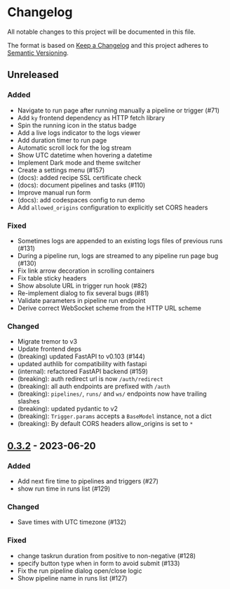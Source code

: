 # Changelog
All notable changes to this project will be documented in this file.

The format is based on [Keep a Changelog](http://keepachangelog.com/)
and this project adheres to [Semantic Versioning](http://semver.org/).

## Unreleased

### Added
- Navigate to run page after running manually a pipeline or trigger (#71)
- Add `ky` frontend dependency as HTTP fetch library
- Spin the running icon in the status badge
- Add a live logs indicator to the logs viewer
- Add duration timer to run page
- Automatic scroll lock for the log stream
- Show UTC datetime when hovering a datetime
- Implement Dark mode and theme switcher
- Create a settings menu (#157)
- (docs): added recipe SSL certificate check
- (docs): document pipelines and tasks (#110)
- Improve manual run form
- (docs): add codespaces config to run demo
- Add `allowed_origins` configuration to explicitly set CORS headers

### Fixed
- Sometimes logs are appended to an existing logs files of previous runs (#131)
- During a pipeline run, logs are streamed to any pipeline run page bug (#130)
- Fix link arrow decoration in scrolling containers
- Fix table sticky headers
- Show absolute URL in trigger run hook (#82)
- Re-implement dialog to fix several bugs (#81)
- Validate parameters in pipeline run endpoint
- Derive correct WebSocket scheme from the HTTP URL scheme

### Changed
- Migrate tremor to v3
- Update frontend deps
- (breaking) updated FastAPI to v0.103 (#144)
- updated authlib for compatibility with fastapi
- (internal): refactored FastAPI backend (#159)
- (breaking): auth redirect url is now `/auth/redirect`
- (breaking): all auth endpoints are prefixed with `/auth`
- (breaking): `pipelines/`, `runs/` and `ws/` endpoints now have trailing slashes
- (breaking): updated pydantic to v2
- (breaking): `Trigger.params` accepts a `BaseModel` instance, not a dict
- (breaking): By default CORS headers allow_origins is set to `*`

## [0.3.2] - 2023-06-20

### Added
- Add next fire time to pipelines and triggers (#27)
- show run time in runs list (#129)

### Changed
- Save times with UTC timezone (#132)

### Fixed
- change taskrun duration from positive to non-negative (#128)
- specify button type when in form to avoid submit (#133)
- Fix the run pipeline dialog open/close logic
- Show pipeline name in runs list (#127)

[0.3.2]: https://github.com/lucafaggianelli/plombery.git/releases/tag/v0.3.2

